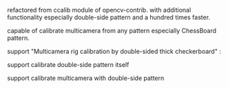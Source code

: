 refactored from ccalib module of opencv-contrib. with additional functionality especially double-side pattern and a hundred times faster.

capable of calibrate multicamera from any pattern especially ChessBoard pattern.

support "Multicamera rig calibration by double-sided thick checkerboard" :

support calibrate double-side pattern itself

support calibrate multicamera with  double-side pattern
